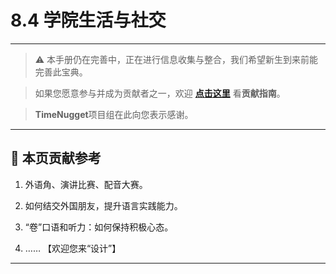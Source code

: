 # 8.4 学院生活与社交

---

> ⚠️ 本手册仍在完善中，正在进行信息收集与整合，我们希望新生到来前能完善此宝典。  

> 如果您愿意参与并成为贡献者之一，欢迎 **[点击这里](/CONTRIBUTING.md)** 看**贡献指南**。

> **TimeNugget**项目组在此向您表示感谢。

---

## 📌 本页贡献参考

1. 外语角、演讲比赛、配音大赛。

2. 如何结交外国朋友，提升语言实践能力。

3. “卷”口语和听力：如何保持积极心态。

4. ……  【欢迎您来“设计”】

---
